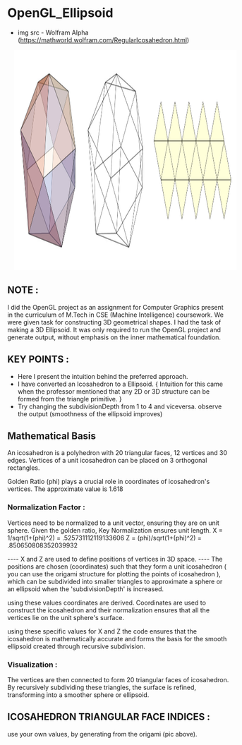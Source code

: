 # OpenGL_Ellipsoid

* img src - Wolfram Alpha (https://mathworld.wolfram.com/RegularIcosahedron.html)
<p>
<img src = "https://raw.githubusercontent.com/anikkcah/OpenGL_Ellipsoid/master/icosahedron.jpg" width="900" height="500" hspace="15">
</p>


## NOTE :
I did the OpenGL project as an assignment for Computer Graphics present in the curriculum of M.Tech in CSE (Machine Intelligence) coursework.
We were given task for constructing 3D geometrical shapes.
I had the task of making a 3D Ellipsoid.
It was only required to run the OpenGL project and generate output, without emphasis on the inner mathematical foundation.

## KEY POINTS :
- Here I present the intuition behind the preferred approach.
- I have converted an Icosahedron to a Ellipsoid.
{ Intuition for this came when the professor mentioned that any 2D or 3D structure can be formed from the triangle primitive. }
- Try changing the subdivisionDepth from 1 to 4 and viceversa. observe the output (smoothness of the ellipsoid improves)


## Mathematical Basis

An icosahedron is a polyhedron with 20 triangular faces, 12 vertices and 30 edges.
Vertices of a unit icosahedron can be placed on 3 orthogonal rectangles.

Golden Ratio (phi) plays a crucial role in coordinates of icosahedron's vertices.
The approximate value is 1.618

### Normalization Factor :
Vertices need to be normalized to a unit vector, ensuring they are on unit sphere.
Given the golden ratio,
Key Normalization ensures unit length.
X = 1/sqrt(1+(phi)^2) = .525731112119133606
Z = (phi)/sqrt(1+(phi)^2) = .850650808352039932


---- X and Z are used to define positions of vertices in 3D space.
---- The positions are chosen (coordinates) such that they form a unit icosahedron ( you can use the origami structure for plotting the points of icosahedron ),
     which can be subdivided into smaller triangles to approximate a sphere or an ellipsoid when the 'subdivisionDepth' is increased.


using these values coordinates are derived.
Coordinates are used to construct the icosahedron and their normalization ensures that all the vertices lie on the unit sphere's surface.

using these specific values for X and Z the code ensures that the icosahedron is mathematically accurate and forms the basis for the smooth ellipsoid created through recursive subdivision.


### Visualization :
The vertices are then connected to form 20 triangular faces of icosahedron.
By recursively subdividing these triangles, the surface is refined, transforming into a smoother sphere or ellipsoid.
 
## ICOSAHEDRON TRIANGULAR FACE INDICES :
use your own values, by generating from the origami (pic above). 
